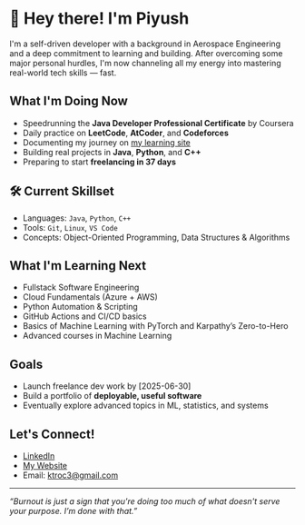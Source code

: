 <!--
**k-tro/k-tro** is a ✨ _special_ ✨ repository because its `README.md` (this file) appears on your GitHub profile.

Here are some ideas to get you started:

- 🔭 I’m currently working on ...
- 🌱 I’m currently learning ...
- 👯 I’m looking to collaborate on ...
- 🤔 I’m looking for help with ...
- 💬 Ask me about ...
- 📫 How to reach me: ...
- 😄 Pronouns: ...
- ⚡ Fun fact: ...
-->

# 👋 Hey there! I'm Piyush

I'm a self-driven developer with a background in Aerospace Engineering and a deep commitment to learning and building. After overcoming some major personal hurdles, I'm now channeling all my energy into mastering real-world tech skills — fast.

## What I'm Doing Now
-  Speedrunning the **Java Developer Professional Certificate** by Coursera
-  Daily practice on **LeetCode**, **AtCoder**, and **Codeforces**
-  Documenting my journey on [my learning site](https://k-tro.github.io)
-  Building real projects in **Java**, **Python**, and **C++**
-  Preparing to start **freelancing in 37 days**

## 🛠 Current Skillset
- Languages: `Java`, `Python`, `C++`
- Tools: `Git`, `Linux`, `VS Code`
- Concepts: Object-Oriented Programming, Data Structures & Algorithms

##  What I'm Learning Next
- Fullstack Software Engineering
- Cloud Fundamentals (Azure + AWS)
- Python Automation & Scripting
- GitHub Actions and CI/CD basics
- Basics of Machine Learning with PyTorch and Karpathy’s Zero-to-Hero
- Advanced courses in Machine Learning

##  Goals
- Launch freelance dev work by [2025-06-30]
- Build a portfolio of **deployable, useful software**
- Eventually explore advanced topics in ML, statistics, and systems

##  Let's Connect!
-  [LinkedIn](https://linkedin.com/in/ktroo)
-  [My Website](https://k-tro.github.io)
-  Email: ktroc3@gmail.com

---

_“Burnout is just a sign that you're doing too much of what doesn't serve your purpose. I’m done with that.”_

